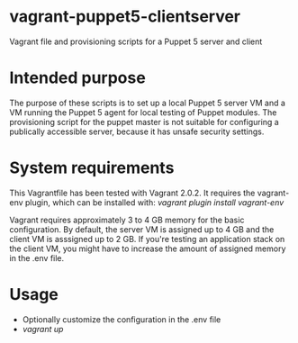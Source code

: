 # vagrant-puppet5-clientserver

Vagrant file and provisioning scripts for a Puppet 5 server and client

# Intended purpose

The purpose of these scripts is to set up a local Puppet 5 server VM and a VM running the Puppet 5 agent
for local testing of Puppet modules. The provisioning script for the puppet master is not suitable
for configuring a publically accessible server, because it has unsafe security settings.

# System requirements

This Vagrantfile has been tested with Vagrant 2.0.2. It requires the vagrant-env plugin, which
can be installed with: _vagrant plugin install vagrant-env_

Vagrant requires approximately 3 to 4 GB memory for the basic configuration. By default, the server
VM is assigned up to 4 GB and the client VM is asssigned up to 2 GB. If you're testing an application
stack on the client VM, you might have to increase the amount of assigned memory in the .env file.

# Usage

* Optionally customize the configuration in the .env file
* _vagrant up_
